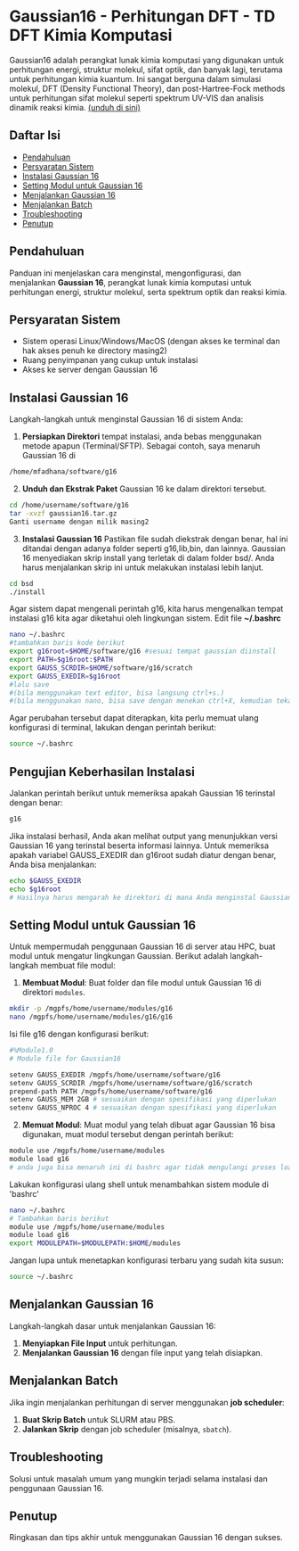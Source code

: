 # Gaussian16 - Perhitungan DFT - TD DFT Kimia Komputasi
Gaussian16 adalah perangkat lunak kimia komputasi yang digunakan untuk perhitungan energi, struktur molekul, sifat optik, dan banyak lagi, terutama untuk perhitungan kimia kuantum. Ini sangat berguna dalam simulasi molekul, DFT (Density Functional Theory), dan post-Hartree-Fock methods untuk perhitungan sifat molekul seperti spektrum UV-VIS dan analisis dinamik reaksi kimia. [(unduh di sini)](https://gaussian.com/)

## Daftar Isi
- [Pendahuluan](#pendahuluan)
- [Persyaratan Sistem](#persyaratan-sistem)
- [Instalasi Gaussian 16](#instalasi-gaussian-16)
- [Setting Modul untuk Gaussian 16](#setting-modul-untuk-gaussian-16)
- [Menjalankan Gaussian 16](#menjalankan-gaussian-16)
- [Menjalankan Batch](#menjalankan-batch)
- [Troubleshooting](#troubleshooting)
- [Penutup](#penutup)

## Pendahuluan
Panduan ini menjelaskan cara menginstal, mengonfigurasi, dan menjalankan **Gaussian 16**, perangkat lunak kimia komputasi untuk perhitungan energi, struktur molekul, serta spektrum optik dan reaksi kimia.

## Persyaratan Sistem
- Sistem operasi Linux/Windows/MacOS (dengan akses ke terminal dan hak akses penuh ke directory masing2)
- Ruang penyimpanan yang cukup untuk instalasi
- Akses ke server dengan Gaussian 16

## Instalasi Gaussian 16
Langkah-langkah untuk menginstal Gaussian 16 di sistem Anda:
1. **Persiapkan Direktori** tempat instalasi, anda bebas menggunakan metode apapun (Terminal/SFTP). Sebagai contoh, saya menaruh Gaussian 16 di 

```bash
/home/mfadhana/software/g16
```

2. **Unduh dan Ekstrak Paket** Gaussian 16 ke dalam direktori tersebut.

```bash
cd /home/username/software/g16
tar -xvzf gaussian16.tar.gz
Ganti username dengan milik masing2
```

3. **Instalasi Gaussian 16**
Pastikan file sudah diekstrak dengan benar, hal ini ditandai dengan adanya folder seperti g16,lib,bin, dan lainnya.
Gaussian 16 menyediakan skrip install yang terletak di dalam folder bsd/. Anda harus menjalankan skrip ini untuk melakukan instalasi lebih lanjut.
```bash
cd bsd
./install
```
Agar sistem dapat mengenali perintah g16, kita harus mengenalkan tempat instalasi g16 kita agar diketahui oleh lingkungan sistem. Edit file **~/.bashrc**
```bash
nano ~/.bashrc
#tambahkan baris kode berikut
export g16root=$HOME/software/g16 #sesuai tempat gaussian diinstall
export PATH=$g16root:$PATH
export GAUSS_SCRDIR=$HOME/software/g16/scratch
export GAUSS_EXEDIR=$g16root
#lalu save 
#(bila menggunakan text editor, bisa langsung ctrl+s.)
#(bila menggunakan nano, bisa save dengan menekan ctrl+X, kemudian tekan Y untuk menyimpan perubahan, dan tekan Enter untuk keluar.)
```
Agar perubahan tersebut dapat diterapkan, kita perlu memuat ulang konfigurasi di terminal, lakukan dengan perintah berikut:
```bash
source ~/.bashrc
```
## Pengujian Keberhasilan Instalasi
Jalankan perintah berikut untuk memeriksa apakah Gaussian 16 terinstal dengan benar:
```bash
g16
```
Jika instalasi berhasil, Anda akan melihat output yang menunjukkan versi Gaussian 16 yang terinstal beserta informasi lainnya.
Untuk memeriksa apakah variabel GAUSS_EXEDIR dan g16root sudah diatur dengan benar, Anda bisa menjalankan:
```bash
echo $GAUSS_EXEDIR
echo $g16root
# Hasilnya harus mengarah ke direktori di mana Anda menginstal Gaussian 16, misalnya /home/username/software/g16.
```

## Setting Modul untuk Gaussian 16
Untuk mempermudah penggunaan Gaussian 16 di server atau HPC, buat modul untuk mengatur lingkungan Gaussian. Berikut adalah langkah-langkah membuat file modul:
1. **Membuat Modul**: Buat folder dan file modul untuk Gaussian 16 di direktori `modules`.
```bash
mkdir -p /mgpfs/home/username/modules/g16
nano /mgpfs/home/username/modules/g16/g16
```
Isi file g16 dengan konfigurasi berikut:
```bash
#%Module1.0
# Module file for Gaussian16

setenv GAUSS_EXEDIR /mgpfs/home/username/software/g16
setenv GAUSS_SCRDIR /mgpfs/home/username/software/g16/scratch
prepend-path PATH /mgpfs/home/username/software/g16
setenv GAUSS_MEM 2GB # sesuaikan dengan spesifikasi yang diperlukan
setenv GAUSS_NPROC 4 # sesuaikan dengan spesifikasi yang diperlukan
```
2. **Memuat Modul**: Muat modul yang telah dibuat agar Gaussian 16 bisa digunakan, muat modul tersebut dengan perintah berikut:
```bash 
module use /mgpfs/home/username/modules
module load g16
# anda juga bisa menaruh ini di bashrc agar tidak mengulangi proses load module terus menerus
```
Lakukan konfigurasi ulang shell untuk menambahkan sistem module di 'bashrc'
```bash
nano ~/.bashrc
# Tambahkan baris berikut
module use /mgpfs/home/username/modules
module load g16
export MODULEPATH=$MODULEPATH:$HOME/modules
```
Jangan lupa untuk menetapkan konfigurasi terbaru yang sudah kita susun:
```bash
source ~/.bashrc
```

## Menjalankan Gaussian 16
Langkah-langkah dasar untuk menjalankan Gaussian 16:
1. **Menyiapkan File Input** untuk perhitungan.
2. **Menjalankan Gaussian 16** dengan file input yang telah disiapkan.

## Menjalankan Batch
Jika ingin menjalankan perhitungan di server menggunakan **job scheduler**:
1. **Buat Skrip Batch** untuk SLURM atau PBS.
2. **Jalankan Skrip** dengan job scheduler (misalnya, `sbatch`).

## Troubleshooting
Solusi untuk masalah umum yang mungkin terjadi selama instalasi dan penggunaan Gaussian 16.

## Penutup
Ringkasan dan tips akhir untuk menggunakan Gaussian 16 dengan sukses.